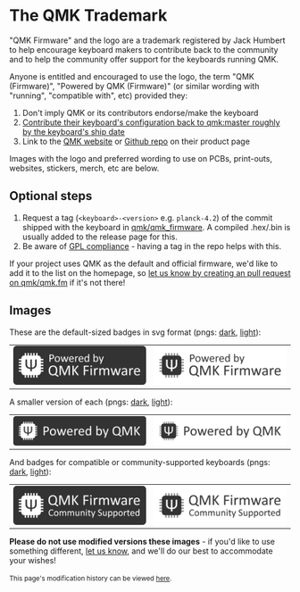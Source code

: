 # The QMK Trademark

"QMK Firmware" and the logo are a trademark registered by Jack Humbert to help encourage keyboard makers to contribute back to the community and to help the community offer support for the keyboards running QMK. 

Anyone is entitled and encouraged to use the logo, the term "QMK (Firmware)", "Powered by QMK (Firmware)" (or similar wording with "running", "compatible with", etc) provided they:

1. Don't imply QMK or its contributors endorse/make the keyboard
2. [Contribute their keyboard's configuration back to qmk:master roughly by the keyboard's ship date](https://github.com/qmk/qmk_firmware/pulls/)
3. Link to the [QMK website](https://qmk.fm) or [Github repo](https://github.com/qmk/qmk_firmware) on their product page

Images with the logo and preferred wording to use on PCBs, print-outs, websites, stickers, merch, etc are below.

## Optional steps

1. Request a tag (`<keyboard>-<version>` e.g. `planck-4.2`) of the commit shipped with the keyboard in [qmk/qmk_firmware](https://github.com/qmk/qmk_firmware). A compiled .hex/.bin is usually added to the release page for this.
2. Be aware of [GPL compliance](https://fsfe.org/activities/ftf/useful-tips-for-vendors.en.html) - having a tag in the repo helps with this.

If your project uses QMK as the default and official firmware, we'd like to add it to the list on the homepage, so [let us know by creating an pull request on qmk/qmk.fm](https://github.com/qmk/qmk.fm/pulls/) if it's not there!

## Images

These are the default-sized badges in svg format (pngs: [dark](/badge-dark.png), [light](/badge-light.png)):

<table>
    <tr>
        <td><a href="./badge-dark.svg"><img src="./badge-dark.svg" alt="QMK Badge Dark" width="350" /></a></td>
        <td><a href="./badge-light.svg"><img src="./badge-light.svg" alt="QMK Badge Light" width="350"/></a></td>
    </tr>
</table>

A smaller version of each (pngs: [dark](./badge-small-dark.png), [light](./badge-small-light.png)):

<table>
    <tr>
        <td><a href="./badge-small-dark.svg"><img src="./badge-small-dark.svg" alt="QMK Badge Small Dark" width="350"/></a></td>
        <td><a href="./badge-small-light.svg"><img src="./badge-small-light.svg" alt="QMK Badge Small Light" width="350"/></a></td>
    </tr>
</table>

And badges for compatible or community-supported keyboards (pngs: [dark](./badge-community-dark.png), [light](./badge-community-light.png)):

<table>
    <tr>
        <td><a href="./badge-community-dark.svg"><img src="./badge-community-dark.svg" alt="QMK Community Badge Dark" width="350" /></a></td>
        <td><a href="./badge-community-light.svg"><img src="./badge-community-light.svg" alt="QMK Community Badge Light" width="350" /></a></td>
    </tr>
</table>

**Please do not use modified versions these images** - if you'd like to use something different, [let us know](https://github.com/qmk/qmk.fm/issues), and we'll do our best to accommodate your wishes!

<small>This page's modification history can be viewed [here](https://github.com/qmk/qmk.fm/commits/gh-pages/_pages/powered.md).</small>